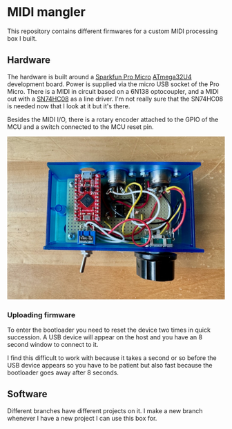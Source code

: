 # MIDI mangler

This repository contains different firmwares for a custom MIDI
processing box I built.

## Hardware

The hardware is built around a [Sparkfun Pro
Micro](https://www.sparkfun.com/pro-micro-5v-16mhz.html)
[ATmega32U4](https://www.microchip.com/en-us/product/atmega32u4)
development board. Power is supplied via the micro USB socket of the
Pro Micro. There is a MIDI in circuit based on a 6N138 optocoupler,
and a MIDI out with a [SN74HC08](https://www.ti.com/product/SN74HC08)
as a line driver. I'm not really sure that the SN74HC08 is needed now
that I look at it but it's there.

Besides the MIDI I/O, there is a rotary encoder attached to the GPIO
of the MCU and a switch connected to the MCU reset pin.

![Photo of the inside of the hardware](midi-mangler.jpeg)

### Uploading firmware

To enter the bootloader you need to reset the device two times in
quick succession. A USB device will appear on the host and you have an
8 second window to connect to it.

I find this difficult to work with because it takes a second or so
before the USB device appears so you have to be patient but also fast
because the bootloader goes away after 8 seconds.

## Software

Different branches have different projects on it. I make a new branch
whenever I have a new project I can use this box for.
